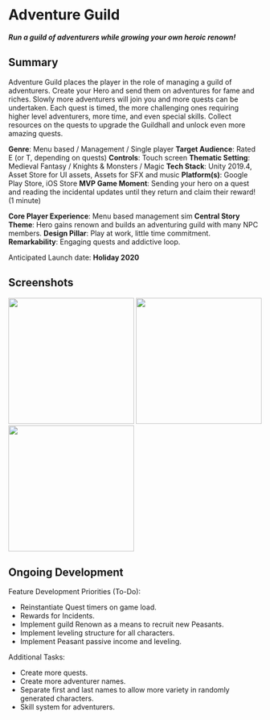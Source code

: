 # Adventure Guild 

***Run a guild of adventurers while growing your own heroic renown!***

## Summary
Adventure Guild places the player in the role of managing a guild of adventurers. Create your Hero and send them on adventures for fame and riches. Slowly more adventurers will join you and more quests can be undertaken. Each quest is timed, the more challenging ones requiring higher level adventurers, more time, and even special skills. Collect resources on the quests to upgrade the Guildhall and unlock even more amazing quests.

**Genre**: Menu based / Management / Single player
**Target Audience**: Rated E (or T, depending on quests)
**Controls**: Touch screen
**Thematic Setting**: Medieval Fantasy / Knights & Monsters / Magic
**Tech Stack**: Unity 2019.4, Asset Store for UI assets, Assets for SFX and music
**Platform(s)**: Google Play Store, iOS Store
**MVP Game Moment**: Sending your hero on a quest and reading the incidental updates until they return and claim their reward! (1 minute)

**Core Player Experience**: Menu based management sim
**Central Story Theme**: Hero gains renown and builds an adventuring guild with many NPC members.
**Design Pillar**: Play at work, little time commitment.
**Remarkability**: Engaging quests and addictive loop.

Anticipated Launch date: **Holiday 2020**

## Screenshots

<image src="https://imgur.com/3UfjCI5.png" width="250"> <image src="https://imgur.com/Fr8P60a.png" width="250"> <image src="https://imgur.com/PidVn65.png" width="250">

## Ongoing Development

Feature Development Priorities (To-Do):

 - Reinstantiate Quest timers on game load.
 - Rewards for Incidents.
 - Implement guild Renown as a means to recruit new Peasants.
 - Implement leveling structure for all characters.
 - Implement Peasant passive income and leveling.

Additional Tasks:

 - Create more quests.
 - Create more adventurer names.
 - Separate first and last names to allow more variety in randomly generated characters.
 - Skill system for adventurers.

